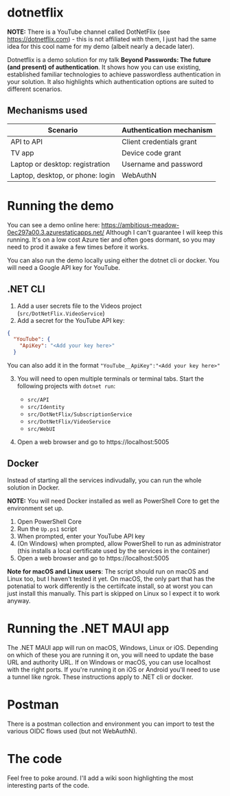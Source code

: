 # dotnetflix

**NOTE:** There is a YouTube channel called DotNetFlix (see https://dotnetflix.com) - this is not affiliated with them, I just had the same idea for this cool name for my demo (albeit nearly a decade later).

Dotnetflix is a demo solution for my talk **Beyond Passwords: The future (and present) of authentication**. It shows how you can use existing, established familiar technologies to achieve passwordless authentication in your solution. It also highlights which authentication options are suited to different scenarios.

## Mechanisms used

| **Scenario**                    | **Authentication mechanism** |
|---------------------------------|------------------------------|
| API to API                      | Client credentials grant     |
| TV app                          | Device code grant            |
| Laptop or desktop: registration | Username and password        |
| Laptop, desktop, or phone: login | WebAuthN |


# Running the demo

You can see a demo online here: https://ambitious-meadow-0ec297a00.3.azurestaticapps.net/
Although I can't guarantee I will keep this running. It's on a low cost Azure tier and often goes dormant, so you may need to prod it awake a few times before it works.

You can also run the demo locally using either the dotnet cli or docker. You will need a Google API key for YouTube.

## .NET CLI

1. Add a user secrets file to the Videos project (`src/DotNetFlix.VideoService`)
2. Add a secret for the YouTube API key:
```json
{
  "YouTube": {
    "ApiKey": "<Add your key here>"
  }
```
You can also add it in the format `"YouTube__ApiKey":"<Add your key here>"`

3. You will need to open multiple terminals or terminal tabs. Start the following projects with `dotnet run`:
    - `src/API`
    - `src/Identity`
    - `src/DotNetFlix/SubscriptionService`
    - `src/DotNetFlix/VideoService`
    - `src/WebUI`

4. Open a web browser and go to https://localhost:5005

## Docker

Instead of starting all the services indivudally, you can run the whole solution in Docker.

**NOTE:** You will need Docker installed as well as PowerShell Core to get the environment set up.

1. Open PowerShell Core
2. Run the `Up.ps1` script
3. When prompted, enter your YouTube API key
4. (On Windows) when prompted, allow PowerShell to run as administrator (this installs a local certificate used by the services in the container)
5. Open a web browser and go to https://localhost:5005

**Note for macOS and Linux users**: The script should run on macOS and Linux too, but I haven't tested it yet. On macOS, the only part that has the potenatial to work differently is the certiifcate install, so at worst you can just install this manually. This part is skipped on Linux so I expect it to work anyway.

# Running the .NET MAUI app

The .NET MAUI app will run on macOS, Windows, Linux or iOS. Depending on which of these you are running it on, you will need to update the base URL and authority URL. If on Windows or macOS, you can use localhost with the right ports. If you're running it on iOS or Android you'll need to use a tunnel like ngrok. These instructions apply to .NET cli or docker.

# Postman

There is a postman collection and environment you can import to test the various OIDC flows used (but not WebAuthN).

# The code

Feel free to poke around. I'll add a wiki soon highlighting the most interesting parts of the code.
